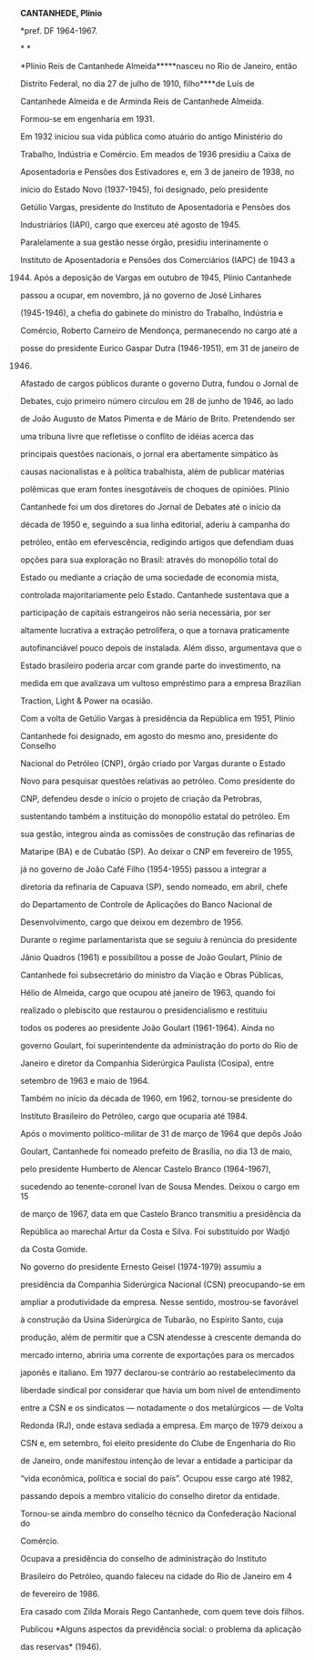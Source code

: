 **CANTANHEDE, Plínio**



\*pref. DF 1964-1967.



* *



*Plínio Reis de Cantanhede Almeida*****nasceu no Rio de Janeiro, então

Distrito Federal, no dia 27 de julho de 1910, filho****de Luís de

Cantanhede Almeida e de Arminda Reis de Cantanhede Almeida.



Formou-se em engenharia em 1931.



Em 1932 iniciou sua vida pública como atuário do antigo Ministério do

Trabalho, Indústria e Comércio. Em meados de 1936 presidiu a Caixa de

Aposentadoria e Pensões dos Estivadores e, em 3 de janeiro de 1938, no

início do Estado Novo (1937-1945), foi designado, pelo presidente

Getúlio Vargas, presidente do Instituto de Aposentadoria e Pensões dos

Industriários (IAPI), cargo que exerceu até agosto de 1945.

Paralelamente a sua gestão nesse órgão, presidiu interinamente o

Instituto de Aposentadoria e Pensões dos Comerciários (IAPC) de 1943 a

1944. Após a deposição de Vargas em outubro de 1945, Plínio Cantanhede

passou a ocupar, em novembro, já no governo de José Linhares

(1945-1946), a chefia do gabinete do ministro do Trabalho, Indústria e

Comércio, Roberto Carneiro de Mendonça, permanecendo no cargo até a

posse do presidente Eurico Gaspar Dutra (1946-1951), em 31 de janeiro de

1946.



Afastado de cargos públicos durante o governo Dutra, fundou o Jornal de

Debates, cujo primeiro número circulou em 28 de junho de 1946, ao lado

de João Augusto de Matos Pimenta e de Mário de Brito. Pretendendo ser

uma tribuna livre que refletisse o conflito de idéias acerca das

principais questões nacionais, o jornal era abertamente simpático às

causas nacionalistas e à política trabalhista, além de publicar matérias

polêmicas que eram fontes inesgotáveis de choques de opiniões. Plínio

Cantanhede foi um dos diretores do Jornal de Debates até o início da

década de 1950 e, seguindo a sua linha editorial, aderiu à campanha do

petróleo, então em efervescência, redigindo artigos que defendiam duas

opções para sua exploração no Brasil: através do monopólio total do

Estado ou mediante a criação de uma sociedade de economia mista,

controlada majoritariamente pelo Estado. Cantanhede sustentava que a

participação de capitais estrangeiros não seria necessária, por ser

altamente lucrativa a extração petrolífera, o que a tornava praticamente

autofinanciável pouco depois de instalada. Além disso, argumentava que o

Estado brasileiro poderia arcar com grande parte do investimento, na

medida em que avalizava um vultoso empréstimo para a empresa Brazilian

Traction, Light & Power na ocasião.



Com a volta de Getúlio Vargas à presidência da República em 1951, Plínio

Cantanhede foi designado, em agosto do mesmo ano, presidente do Conselho

Nacional do Petróleo (CNP), órgão criado por Vargas durante o Estado

Novo para pesquisar questões relativas ao petróleo. Como presidente do

CNP, defendeu desde o início o projeto de criação da Petrobras,

sustentando também a instituição do monopólio estatal do petróleo. Em

sua gestão, integrou ainda as comissões de construção das refinarias de

Mataripe (BA) e de Cubatão (SP). Ao deixar o CNP em fevereiro de 1955,

já no governo de João Café Filho (1954-1955) passou a integrar a

diretoria da refinaria de Capuava (SP), sendo nomeado, em abril, chefe

do Departamento de Controle de Aplicações do Banco Nacional de

Desenvolvimento, cargo que deixou em dezembro de 1956.



Durante o regime parlamentarista que se seguiu à renúncia do presidente

Jânio Quadros (1961) e possibilitou a posse de João Goulart, Plínio de

Cantanhede foi subsecretário do ministro da Viação e Obras Públicas,

Hélio de Almeida, cargo que ocupou até janeiro de 1963, quando foi

realizado o plebiscito que restaurou o presidencialismo e restituiu

todos os poderes ao presidente João Goulart (1961-1964). Ainda no

governo Goulart, foi superintendente da administração do porto do Rio de

Janeiro e diretor da Companhia Siderúrgica Paulista (Cosipa), entre

setembro de 1963 e maio de 1964.



Também no início da década de 1960, em 1962, tornou-se presidente do

Instituto Brasileiro do Petróleo, cargo que ocuparia até 1984.



Após o movimento político-militar de 31 de março de 1964 que depôs João

Goulart, Cantanhede foi nomeado prefeito de Brasília, no dia 13 de maio,

pelo presidente Humberto de Alencar Castelo Branco (1964-1967),

sucedendo ao tenente-coronel Ivan de Sousa Mendes. Deixou o cargo em 15

de março de 1967, data em que Castelo Branco transmitiu a presidência da

República ao marechal Artur da Costa e Silva. Foi substituído por Wadjó

da Costa Gomide.



No governo do presidente Ernesto Geisel (1974-1979) assumiu a

presidência da Companhia Siderúrgica Nacional (CSN) preocupando-se em

ampliar a produtividade da empresa. Nesse sentido, mostrou-se favorável

à construção da Usina Siderúrgica de Tubarão, no Espírito Santo, cuja

produção, além de permitir que a CSN atendesse à crescente demanda do

mercado interno, abriria uma corrente de exportações para os mercados

japonês e italiano. Em 1977 declarou-se contrário ao restabelecimento da

liberdade sindical por considerar que havia um bom nível de entendimento

entre a CSN e os sindicatos — notadamente o dos metalúrgicos — de Volta

Redonda (RJ), onde estava sediada a empresa. Em março de 1979 deixou a

CSN e, em setembro, foi eleito presidente do Clube de Engenharia do Rio

de Janeiro, onde manifestou intenção de levar a entidade a participar da

“vida econômica, política e social do país”. Ocupou esse cargo até 1982,

passando depois a membro vitalício do conselho diretor da entidade.



Tornou-se ainda membro do conselho técnico da Confederação Nacional do

Comércio.



Ocupava a presidência do conselho de administração do Instituto

Brasileiro do Petróleo, quando faleceu na cidade do Rio de Janeiro em 4

de fevereiro de 1986.



Era casado com Zilda Morais Rego Cantanhede, com quem teve dois filhos.



Publicou *Alguns aspectos da previdência social: o problema da aplicação

das reservas* (1946).



 



 



